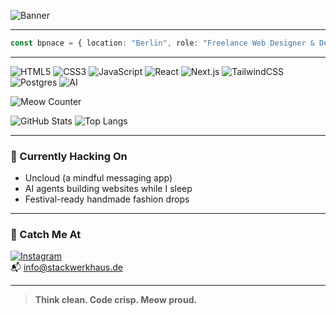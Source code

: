 <!-- 🐱 Marple -->

![Banner](https://readme-typing-svg.demolab.com?font=Switzer&pause=800&color=00BFFF&center=true&vCenter=true&width=600&lines=Hi+%F0%9F%91%8B+I'm+Bpnace.;Berlin-based+Web+Designer+%26+Dev.;Brutalist.+Cat-friendly.+Marple+Approved.)

---

```ts
const bpnace = { location: "Berlin", role: "Freelance Web Designer & Dev" }
```

---

![HTML5](https://img.shields.io/badge/-HTML5-E34F26?style=flat-square&logo=html5&logoColor=white)
![CSS3](https://img.shields.io/badge/-CSS3-1572B6?style=flat-square&logo=css3)
![JavaScript](https://img.shields.io/badge/-JavaScript-F7DF1E?style=flat-square&logo=javascript&logoColor=black)
![React](https://img.shields.io/badge/-React-61DAFB?style=flat-square&logo=react)
![Next.js](https://img.shields.io/badge/-Next.js-000000?style=flat-square&logo=next.js&logoColor=white)
![TailwindCSS](https://img.shields.io/badge/-TailwindCSS-38B2AC?style=flat-square&logo=tailwindcss)
![Postgres](https://img.shields.io/badge/-Postgres-316192?style=flat-square&logo=postgresql&logoColor=white)
![AI](https://img.shields.io/badge/-AI-FF005D?style=flat-square&logo=openai&logoColor=white)

![Meow Counter](https://img.shields.io/badge/Meows-525645%20%F0%9F%90%BE-00BFFF?style=flat-square)

![GitHub Stats](https://github-readme-stats.vercel.app/api?username=bpnace&show_icons=true&theme=tokyonight&hide_border=true)
![Top Langs](https://github-readme-stats.vercel.app/api/top-langs/?username=bpnace&layout=compact&theme=tokyonight&hide_border=true)

---

### 🚀 Currently Hacking On

- Uncloud (a mindful messaging app)
- AI agents building websites while I sleep
- Festival-ready handmade fashion drops

---

### 🎯 Catch Me At

[![Instagram](https://img.shields.io/badge/-Instagram-E4405F?style=flat-square&logo=instagram&logoColor=white)](https://instagram.com/stackwerkhaus)  
📬 info@stackwerkhaus.de

---

> **Think clean. Code crisp. Meow proud.**
